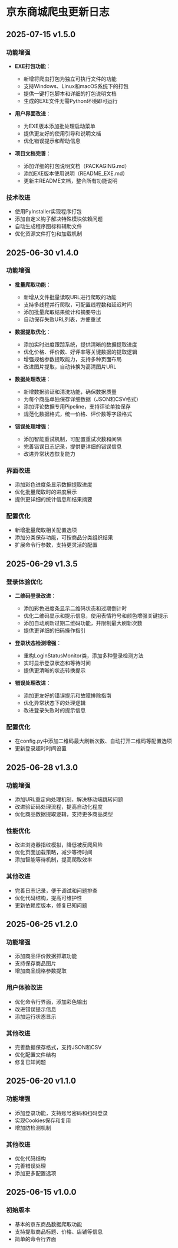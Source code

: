 # 京东商城爬虫更新日志

## 2025-07-15 v1.5.0

### 功能增强
- **EXE打包功能**：
  - 新增将爬虫打包为独立可执行文件的功能
  - 支持Windows、Linux和macOS系统下的打包
  - 提供一键打包脚本和详细的打包说明文档
  - 生成的EXE文件无需Python环境即可运行

- **用户界面改进**：
  - 为EXE版本添加批处理启动菜单
  - 提供更友好的使用引导和说明文档
  - 优化错误提示和帮助信息

- **项目文档完善**：
  - 添加详细的打包说明文档（PACKAGING.md）
  - 添加EXE版本使用说明（README_EXE.md）
  - 更新主README文档，整合所有功能说明

### 技术改进
- 使用PyInstaller实现程序打包
- 添加自定义钩子解决特殊模块依赖问题
- 自动生成程序图标和辅助文件
- 优化资源文件打包和加载机制

## 2025-06-30 v1.4.0

### 功能增强
- **批量爬取功能**：
  - 新增从文件批量读取URL进行爬取的功能
  - 支持多线程并行爬取，可配置线程数和延迟时间
  - 添加批量爬取结果统计和摘要导出
  - 自动保存失败URL列表，方便重试

- **数据提取优化**：
  - 添加实时进度跟踪系统，提供清晰的数据提取进度
  - 优化价格、评价数、好评率等关键数据的提取逻辑
  - 增强规格参数提取能力，支持多种页面布局
  - 改进图片提取，自动转换为高清图片URL

- **数据处理改进**：
  - 新增数据验证和清洗功能，确保数据质量
  - 为每个商品单独保存详细数据（JSON和CSV格式）
  - 添加评论数据专用Pipeline，支持评论单独保存
  - 规范化数据格式，统一价格、评价数等字段格式

- **错误处理增强**：
  - 添加智能重试机制，可配置重试次数和间隔
  - 完善错误日志记录，提供更详细的错误信息
  - 改进异常状态恢复能力

### 界面改进
- 添加彩色进度条显示数据提取进度
- 优化批量爬取时的进度展示
- 提供更详细的统计信息和结果摘要

### 配置优化
- 新增批量爬取相关配置选项
- 添加分类保存功能，可按商品分类组织结果
- 扩展命令行参数，支持更灵活的配置

## 2025-06-29 v1.3.5

### 登录体验优化
- **二维码登录改进**：
  - 添加彩色进度条显示二维码状态和过期倒计时
  - 优化二维码显示和提示信息，使用表情符号和颜色增强关键提示
  - 添加自动刷新过期二维码功能，并限制最大刷新次数
  - 提供更详细的扫码操作指引

- **登录状态检测增强**：
  - 重构LoginStatusMonitor类，添加多种登录检测方法
  - 实时显示登录状态和等待时间
  - 提供更清晰的状态转换提示

- **错误处理改进**：
  - 添加更友好的错误提示和故障排除指南
  - 优化异常状态下的处理逻辑
  - 改进登录失败时的提示信息

### 配置优化
- 在config.py中添加二维码最大刷新次数、自动打开二维码等配置选项
- 更新登录超时时间设置

## 2025-06-28 v1.3.0

### 功能增强
- 添加URL重定向处理机制，解决移动端跳转问题
- 改进验证码处理流程，提高自动化程度
- 优化商品数据提取逻辑，支持更多商品类型

### 性能优化
- 改进浏览器指纹模拟，降低被反爬风险
- 优化页面加载策略，减少等待时间
- 添加智能等待机制，提高爬取效率

### 其他改进
- 完善日志记录，便于调试和问题排查
- 优化代码结构，提高可维护性
- 更新依赖库版本，修复已知问题

## 2025-06-25 v1.2.0

### 功能增强
- 添加商品评价数据抓取功能
- 支持保存商品图片
- 增加商品规格参数提取

### 用户体验改进
- 优化命令行界面，添加彩色输出
- 改进错误提示信息
- 添加运行状态显示

### 其他改进
- 完善数据保存格式，支持JSON和CSV
- 优化配置文件结构
- 修复已知问题

## 2025-06-20 v1.1.0

### 功能增强
- 添加登录功能，支持账号密码和扫码登录
- 实现Cookies保存和复用
- 增加防检测机制

### 其他改进
- 优化代码结构
- 完善错误处理
- 添加更多配置选项

## 2025-06-15 v1.0.0

### 初始版本
- 基本的京东商品数据爬取功能
- 支持提取商品标题、价格、店铺等信息
- 简单的命令行界面 